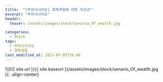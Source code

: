 ```yaml
---
title:  "[부의시나리오] 경제계절에 따른 자산군"
excerpt: "부의시나리오"
header:
  teaser: /assets/images/stock/senario_Of_wealth.jpg

categories:
  - Stock
tags:
  - 부의시나리오
  - 경제계절
last_modified_at: 2021-07-05T16:40
---
```



![]({{ site.url }}{{ site.baseurl }}/assets/images/stock/senario_Of_wealth.jpg   ){: .align-center} 

